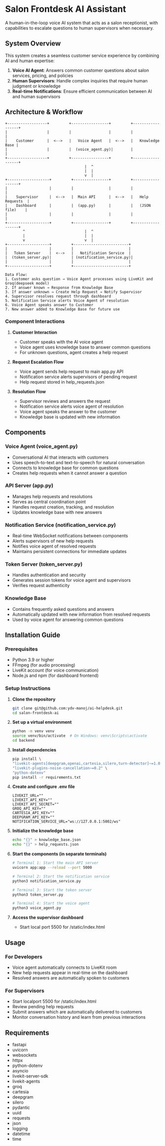 # Salon Frontdesk AI Assistant

A human-in-the-loop voice AI system that acts as a salon receptionist, with capabilities to escalate questions to human supervisors when necessary.

## System Overview

This system creates a seamless customer service experience by combining AI and human expertise:

1. **Voice AI Agent**: Answers common customer questions about salon services, pricing, and policies
2. **Human Supervisors**: Handle complex inquiries that require human judgment or knowledge
3. **Real-time Notifications**: Ensure efficient communication between AI and human supervisors

## Architecture & Workflow

```
+------------------+         +-----------------+         +------------------+
|                  |         |                 |         |                  |
|    Customer      |  <-->   |   Voice Agent   |  <-->   |   Knowledge Base |
|                  |         |  (voice_agent.py)|        |                  |
+------------------+         +-----------------+         +------------------+
                                    |  ^
                                    |  |
                                    v  |
+-------------------+         +----------------+         +------------------+
|                   |         |                |         |                  |
|    Supervisor     |  <-->   |  Main API      |  <-->   |   Help Requests  |
|    Dashboard      |         |  (app.py)      |         |   (JSON file)    |
|                   |         |                |         |                  |
+-------------------+         +----------------+         +------------------+
        ^                           |  ^
        |                           |  |
        v                           v  |
+-------------------+         +-------------------------+
|                   |         |                         |
|   Token Server    |  <-->   |   Notification Service  |
|  (token_server.py)|         | (notification_service.py)|
|                   |         |                         |
+-------------------+         +-------------------------+

Data Flow:
1. Customer asks question → Voice Agent processes using LiveKit and Groq(deepseek model)
2. If answer known → Response from Knowledge Base
3. If answer unknown → Create Help Request → Notify Supervisor
4. Supervisor resolves request through dashboard
5. Notification Service alerts Voice Agent of resolution
6. Voice Agent speaks answer to Customer
7. New answer added to Knowledge Base for future use
```

### Component Interactions

1. **Customer Interaction**
   - Customer speaks with the AI voice agent
   - Voice agent uses knowledge base to answer common questions
   - For unknown questions, agent creates a help request

2. **Request Escalation Flow**
   - Voice agent sends help request to main app.py API
   - Notification service alerts supervisors of pending request
   - Help request stored in help_requests.json

3. **Resolution Flow**
   - Supervisor reviews and answers the request
   - Notification service alerts voice agent of resolution
   - Voice agent speaks the answer to the customer
   - Knowledge base is updated with new information

## Components

### Voice Agent (voice_agent.py)
- Conversational AI that interacts with customers
- Uses speech-to-text and text-to-speech for natural conversation
- Connects to knowledge base for common questions
- Creates help requests when it cannot answer a question

### API Server (app.py)
- Manages help requests and resolutions
- Serves as central coordination point
- Handles request creation, tracking, and resolution
- Updates knowledge base with new answers

### Notification Service (notification_service.py)
- Real-time WebSocket notifications between components
- Alerts supervisors of new help requests
- Notifies voice agent of resolved requests
- Maintains persistent connections for immediate updates

### Token Server (token_server.py)
- Handles authentication and security
- Generates session tokens for voice agent and supervisors
- Verifies request authenticity

### Knowledge Base
- Contains frequently asked questions and answers
- Automatically updated with new information from resolved requests
- Used by voice agent for answering common questions

## Installation Guide

### Prerequisites
- Python 3.9 or higher
- FFmpeg (for audio processing)
- LiveKit account (for voice communication)
- Node.js and npm (for dashboard frontend)

### Setup Instructions

1. **Clone the repository**
   ```bash
   git clone git@github.com:ydv-manoj/ai-helpdesk.git
   cd salon-frontdesk-ai
   ```

2. **Set up a virtual environment**
   ```bash
   python -m venv venv
   source venv/bin/activate  # On Windows: venv\Scripts\activate
   cd backend
   ```

3. **Install dependencies**
   ```bash
   pip install \
   "livekit-agents[deepgram,openai,cartesia,silero,turn-detector]~=1.0" \
   "livekit-plugins-noise-cancellation~=0.2" \
   "python-dotenv"
   pip install -r requirements.txt
   ```

4. **Create and configure .env file**
   ```
   LIVEKIT_URL=""
   LIVEKIT_API_KEY=""
   LIVEKIT_API_SECRET=""
   GROQ_API_KEY=""
   CARTESIA_API_KEY=""
   DEEPGRAM_API_KEY=""
   NOTIFICATION_SERVICE_URL="ws://127.0.0.1:5002/ws"
   ```

5. **Initialize the knowledge base**
   ```bash
   echo "{}" > knowledge_base.json
   echo "{}" > help_requests.json
   ```

6. **Start the components (in separate terminals)**
   ```bash
   # Terminal 1: Start the main API server
   uvicorn app:app --reload --port 5000
   
   # Terminal 2: Start the notification service
   python3 notification_service.py
   
   # Terminal 3: Start the token server
   python3 token_server.py
   
   # Terminal 4: Start the voice agent
   python3 voice_agent.py
   ```

7. **Access the supervisor dashboard**
   - Start local port 5500 for /static/index.html


## Usage

### For Developers
- Voice agent automatically connects to LiveKit room
- New help requests appear in real-time on the dashboard
- Resolved answers are automatically spoken to customers


### For Supervisors
- Start localport 5500 for /static/index.html
- Review pending help requests
- Submit answers which are automatically delivered to customers
- Monitor conversation history and learn from previous interactions

## Requirements
- fastapi
- uvicorn
- websockets
- httpx
- python-dotenv
- asyncio
- livekit-server-sdk
- livekit-agents
- groq
- cartesia
- deepgram
- silero
- pydantic
- uuid
- requests
- json
- logging
- datetime
- time
